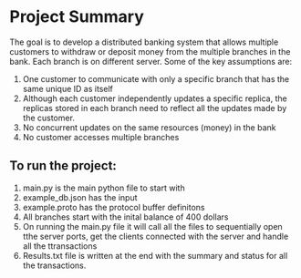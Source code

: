 # Project Summary

The goal is to develop a distributed banking system that allows multiple customers to withdraw or deposit money from the multiple branches in the bank. Each branch is on different server. Some of the key assumptions are:
1. One customer to communicate with only a specific branch that has the same unique ID as itself
2. Although each customer independently updates a specific replica, the replicas stored in each branch need to reflect all the updates made by the customer.
3. No concurrent updates on the same resources (money) in the bank
4. No customer accesses multiple branches



## To run the project: 

1. main.py is the main python file to start with
2. example_db.json has the input
3. example.proto has the protocol buffer definitons
4. All branches start with the inital balance of 400 dollars
5. On running the main.py file it will call all the files to sequentially open tthe server ports, get the clients connected with the server and handle all the ttransactions
6. Results.txt file is written at the end with the summary and status for all the transactions.



